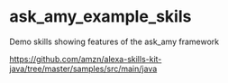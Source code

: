 # ask_amy_example_skils
Demo skills showing features of the ask_amy framework

https://github.com/amzn/alexa-skills-kit-java/tree/master/samples/src/main/java


